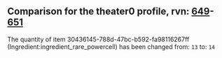 ## Comparison for the theater0 profile, rvn: [649](https://github.com/PRO100KatYT/FortniteProfileRevisions/tree/main/profiles/theater0/649%20theater0.json)-[651](https://github.com/PRO100KatYT/FortniteProfileRevisions/tree/main/profiles/theater0/651%20theater0.json)

The quantity of item 30436145-788d-47bc-b592-fa98116267ff (Ingredient:ingredient_rare_powercell) has been changed from: `13` to: `14`
<br><br>
